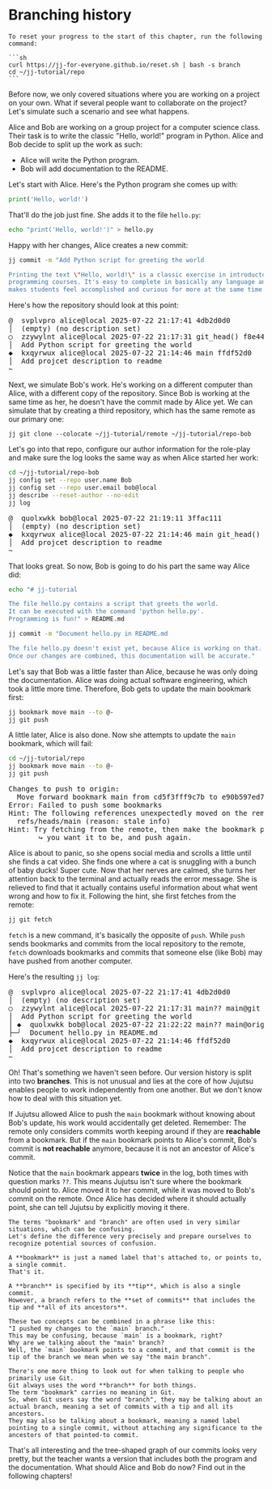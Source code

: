 # Branching history

````admonish quote title="Reset your progress" collapsible=true
To reset your progress to the start of this chapter, run the following command:

```sh
curl https://jj-for-everyone.github.io/reset.sh | bash -s branch
cd ~/jj-tutorial/repo
```
````

Before now, we only covered situations where you are working on a project on your own.
What if several people want to collaborate on the project?
Let's simulate such a scenario and see what happens.

Alice and Bob are working on a group project for a computer science class.
Their task is to write the classic "Hello, world!" program in Python.
Alice and Bob decide to split up the work as such:
- Alice will write the Python program.
- Bob will add documentation to the README.

Let's start with Alice.
Here's the Python program she comes up with:

```python
print('Hello, world!')
```

That'll do the job just fine.
She adds it to the file `hello.py`:

```sh
echo "print('Hello, world!')" > hello.py
```

Happy with her changes, Alice creates a new commit:

```sh
jj commit -m "Add Python script for greeting the world

Printing the text \"Hello, world!\" is a classic exercise in introductory
programming courses. It's easy to complete in basically any language and
makes students feel accomplished and curious for more at the same time."
```

Here's how the repository should look at this point:

<!-- generated by aha script -->
<pre class="aha">
<span class="bold "></span><span class="bold green ">@</span>  <span class="bold "></span><span class="bold highlighted purple ">s</span><span class="bold highlighted dimgray ">vplvpro</span><span class="bold "> </span><span class="bold yellow ">alice@local</span><span class="bold "> </span><span class="bold highlighted cyan ">2025-07-22 21:17:41</span><span class="bold "> </span><span class="bold highlighted blue ">4</span><span class="bold highlighted dimgray ">db2d0d0</span><span class="bold "></span>
│  <span class="bold "></span><span class="bold highlighted green ">(empty)</span><span class="bold "> </span><span class="bold highlighted green ">(no description set)</span><span class="bold "></span>
○  <span class="bold "></span><span class="bold purple ">z</span><span class="highlighted dimgray ">zywylnt</span> <span class="yellow ">alice@local</span> <span class="cyan ">2025-07-22 21:17:31</span> <span class="green ">git_head()</span> <span class="bold "></span><span class="bold blue ">f8</span><span class="highlighted dimgray ">e44920</span>
│  Add Python script for greeting the world
<span class="bold "></span><span class="bold highlighted cyan ">◆</span>  <span class="bold "></span><span class="bold purple ">k</span><span class="highlighted dimgray ">xqyrwux</span> <span class="yellow ">alice@local</span> <span class="cyan ">2025-07-22 21:14:46</span> <span class="purple ">main</span> <span class="bold "></span><span class="bold blue ">ff</span><span class="highlighted dimgray ">df52d0</span>
│  Add projcet description to readme
~
</pre>

Next, we simulate Bob's work.
He's working on a different computer than Alice, with a different copy of the repository.
Since Bob is working at the same time as her, he doesn't have the commit made by Alice yet.
We can simulate that by creating a third repository, which has the same remote as our primary one:

```
jj git clone --colocate ~/jj-tutorial/remote ~/jj-tutorial/repo-bob
```

Let's go into that repo, configure our author information for the role-play and make sure the log looks the same way as when Alice started her work:

```sh
cd ~/jj-tutorial/repo-bob
jj config set --repo user.name Bob
jj config set --repo user.email bob@local
jj describe --reset-author --no-edit
jj log
```

<!-- generated by aha script -->
<pre class="aha">
<span class="bold "></span><span class="bold green ">@</span>  <span class="bold "></span><span class="bold highlighted purple ">q</span><span class="bold highlighted dimgray ">uolxwkk</span><span class="bold "> </span><span class="bold yellow ">bob@local</span><span class="bold "> </span><span class="bold highlighted cyan ">2025-07-22 21:19:11</span><span class="bold "> </span><span class="bold highlighted blue ">3</span><span class="bold highlighted dimgray ">ffac111</span><span class="bold "></span>
│  <span class="bold "></span><span class="bold highlighted green ">(empty)</span><span class="bold "> </span><span class="bold highlighted green ">(no description set)</span><span class="bold "></span>
<span class="bold "></span><span class="bold highlighted cyan ">◆</span>  <span class="bold "></span><span class="bold purple ">k</span><span class="highlighted dimgray ">xqyrwux</span> <span class="yellow ">alice@local</span> <span class="cyan ">2025-07-22 21:14:46</span> <span class="purple ">main</span> <span class="green ">git_head()</span> <span class="bold "></span><span class="bold blue ">f</span><span class="highlighted dimgray ">fdf52d0</span>
│  Add projcet description to readme
~
</pre>

That looks great.
So now, Bob is going to do his part the same way Alice did:

```sh
echo "# jj-tutorial

The file hello.py contains a script that greets the world.
It can be executed with the command 'python hello.py'.
Programming is fun!" > README.md

jj commit -m "Document hello.py in README.md

The file hello.py doesn't exist yet, because Alice is working on that.
Once our changes are combined, this documentation will be accurate."
```

Let's say that Bob was a little faster than Alice, because he was only doing the documentation.
Alice was doing actual software engineering, which took a little more time.
Therefore, Bob gets to update the main bookmark first:

```sh
jj bookmark move main --to @-
jj git push
```

A little later, Alice is also done.
Now she attempts to update the `main` bookmark, which will fail:

```sh
cd ~/jj-tutorial/repo
jj bookmark move main --to @-
jj git push
```

<!-- generated by aha script -->
<pre class="aha">
Changes to push to origin:
  Move forward bookmark main from cd5f3fff9c7b to e90b597ed78e
<span class="bold "></span><span class="bold red ">Error: </span><span class="bold ">Failed to push some bookmarks</span>
<span class="bold "></span><span class="bold cyan ">Hint: </span>The following references unexpectedly moved on the remote:
  <span class="green ">refs/heads/main</span> (reason: stale info)
<span class="bold "></span><span class="bold cyan ">Hint: </span>Try fetching from the remote, then make the bookmark point to where
       ↪ you want it to be, and push again.
</pre>

Alice is about to panic, so she opens social media and scrolls a little until she finds a cat video.
She finds one where a cat is snuggling with a bunch of baby ducks!
Super cute.
Now that her nerves are calmed, she turns her attention back to the terminal and actually reads the error message.
She is relieved to find that it actually contains useful information about what went wrong and how to fix it.
Following the hint, she first fetches from the remote:

```sh
jj git fetch
```

`fetch` is a new command, it's basically the opposite of `push`.
While `push` sends bookmarks and commits from the local repository to the remote, `fetch` downloads bookmarks and commits that someone else (like Bob) may have pushed from another computer.

Here's the resulting `jj log`:

<!-- generated by aha script -->
<pre class="aha">
<span class="bold "></span><span class="bold green ">@</span>  <span class="bold "></span><span class="bold highlighted purple ">s</span><span class="bold highlighted dimgray ">vplvpro</span><span class="bold "> </span><span class="bold yellow ">alice@local</span><span class="bold "> </span><span class="bold highlighted cyan ">2025-07-22 21:17:41</span><span class="bold "> </span><span class="bold highlighted blue ">4</span><span class="bold highlighted dimgray ">db2d0d0</span><span class="bold "></span>
│  <span class="bold "></span><span class="bold highlighted green ">(empty)</span><span class="bold "> </span><span class="bold highlighted green ">(no description set)</span><span class="bold "></span>
○  <span class="bold "></span><span class="bold purple ">z</span><span class="highlighted dimgray ">zywylnt</span> <span class="yellow ">alice@local</span> <span class="cyan ">2025-07-22 21:17:31</span> <span class="purple ">main?? main@git</span> <span class="green ">git_head()</span> <span class="bold "></span><span class="bold blue ">f8</span><span class="highlighted dimgray ">e44920</span>
│  Add Python script for greeting the world
│ <span class="bold "></span><span class="bold highlighted cyan ">◆</span>  <span class="bold "></span><span class="bold purple ">q</span><span class="highlighted dimgray ">uolxwkk</span> <span class="yellow ">bob@local</span> <span class="cyan ">2025-07-22 21:22:22</span> <span class="purple ">main?? main@origin</span> <span class="bold "></span><span class="bold blue ">8</span><span class="highlighted dimgray ">d538390</span>
├─╯  Document hello.py in README.md
<span class="bold "></span><span class="bold highlighted cyan ">◆</span>  <span class="bold "></span><span class="bold purple ">k</span><span class="highlighted dimgray ">xqyrwux</span> <span class="yellow ">alice@local</span> <span class="cyan ">2025-07-22 21:14:46</span> <span class="bold "></span><span class="bold blue ">ff</span><span class="highlighted dimgray ">df52d0</span>
│  Add projcet description to readme
~
</pre>

Oh!
That's something we haven't seen before.
Our version history is split into two **branches**.
This is not unusual and lies at the core of how Jujutsu enables people to work independently from one another.
But we don't know how to deal with this situation yet.

If Jujutsu allowed Alice to push the `main` bookmark without knowing about Bob's update, his work would accidentally get deleted.
Remember: The remote only considers commits worth keeping around if they are **reachable** from a bookmark.
But if the `main` bookmark points to Alice's commit, Bob's commit is **not reachable** anymore, because it is not an ancestor of Alice's commit.

Notice that the `main` bookmark appears **twice** in the log, both times with question marks `??`.
This means Jujutsu isn't sure where the bookmark should point to.
Alice moved it to her commit, while it was moved to Bob's commit on the remote.
Once Alice has decided where it should actually point, she can tell Jujutsu by explicitly moving it there.

```admonish info title="Confusing terms: bookmark and branch"
The terms "bookmark" and "branch" are often used in very similar situations, which can be confusing.
Let's define the difference very precisely and prepare ourselves to recognize potential sources of confusion.

A **bookmark** is just a named label that's attached to, or points to, a single commit.
That's it.

A **branch** is specified by its **tip**, which is also a single commit.
However, a branch refers to the **set of commits** that includes the tip and **all of its ancestors**.

These two concepts can be combined in a phrase like this:
"I pushed my changes to the `main` branch."
This may be confusing, because `main` is a bookmark, right?
Why are we talking about the "main" branch?
Well, the `main` bookmark points to a commit, and that commit is the tip of the branch we mean when we say "the main branch".

There's one more thing to look out for when talking to people who primarily use Git.
Git always uses the word **branch** for both things.
The term "bookmark" carries no meaning in Git.
So, when Git users say the word "branch", they may be talking about an actual branch, meaning a set of commits with a tip and all its ancestors.
They may also be talking about a bookmark, meaning a named label pointing to a single commit, without attaching any significance to the ancestors of that pointed-to commit.
```

That's all interesting and the tree-shaped graph of our commits looks very pretty, but the teacher wants a version that includes both the program and the documentation.
What should Alice and Bob do now?
Find out in the following chapters!
